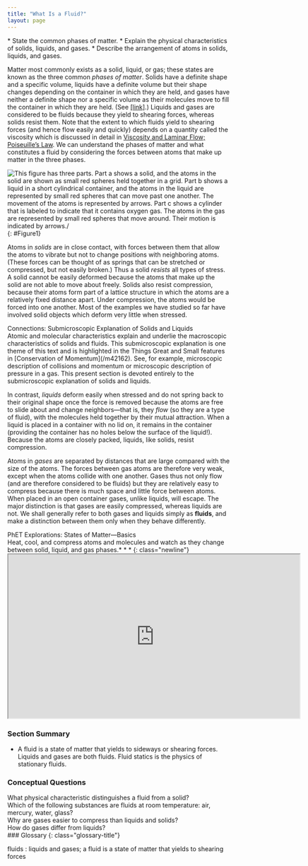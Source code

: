 ```yaml
---
title: "What Is a Fluid?"
layout: page
---
```



<div class="abstract" markdown="1">
* State the common phases of matter.
* Explain the physical characteristics of solids, liquids, and gases.
* Describe the arrangement of atoms in solids, liquids, and gases.
</div>

Matter most commonly exists as a solid, liquid, or gas; these states are known as the three common *phases of matter*. Solids have a definite shape and a specific volume, liquids have a definite volume but their shape changes depending on the container in which they are held, and gases have neither a definite shape nor a specific volume as their molecules move to fill the container in which they are held. (See [\[link\]](#Figure1).) Liquids and gases are considered to be fluids because they yield to shearing forces, whereas solids resist them. Note that the extent to which fluids yield to shearing forces (and hence flow easily and quickly) depends on a quantity called the viscosity which is discussed in detail in [Viscosity and Laminar Flow; Poiseuille’s Law](/m42209). We can understand the phases of matter and what constitutes a fluid by considering the forces between atoms that make up matter in the three phases.

![This figure has three parts. Part a shows a solid, and the atoms in the solid are shown as small red spheres held together in a grid. Part b shows a liquid in a short cylindrical container, and the atoms in the liquid are represented by small red spheres that can move past one another. The movement of the atoms is represented by arrows. Part c shows a cylinder that is labeled to indicate that it contains oxygen gas. The atoms in the gas are represented by small red spheres that move around. Their motion is indicated by arrows./](../resources/Figure_12_01_01a.jpg "(a) Atoms in a solid always have the same neighbors, held near home by forces represented here by springs. These atoms are essentially in contact with one another. A rock is an example of a solid. This rock retains its shape because of the forces holding its atoms together. (b) Atoms in a liquid are also in close contact but can slide over one another. Forces between them strongly resist attempts to push them closer together and also hold them in close contact. Water is an example of a liquid. Water can flow, but it also remains in an open container because of the forces between its atoms. (c) Atoms in a gas are separated by distances that are considerably larger than the size of the atoms themselves, and they move about freely. A gas must be held in a closed container to prevent it from moving out freely."){: #Figure1}

Atoms in *solids* are in close contact, with forces between them that allow the atoms to vibrate but not to change positions with neighboring atoms. (These forces can be thought of as springs that can be stretched or compressed, but not easily broken.) Thus a solid *resists* all types of stress. A solid cannot be easily deformed because the atoms that make up the solid are not able to move about freely. Solids also resist compression, because their atoms form part of a lattice structure in which the atoms are a relatively fixed distance apart. Under compression, the atoms would be forced into one another. Most of the examples we have studied so far have involved solid objects which deform very little when stressed.

<div class="note" data-has-label="true" data-label="" markdown="1">
<div class="title">
Connections: Submicroscopic Explanation of Solids and Liquids
</div>
Atomic and molecular characteristics explain and underlie the macroscopic characteristics of solids and fluids. This submicroscopic explanation is one theme of this text and is highlighted in the Things Great and Small features in [Conservation of Momentum](/m42162). See, for example, microscopic description of collisions and momentum or microscopic description of pressure in a gas. This present section is devoted entirely to the submicroscopic explanation of solids and liquids.

</div>

In contrast, *liquids* deform easily when stressed and do not spring back to their original shape once the force is removed because the atoms are free to slide about and change neighbors—that is, they *flow* (so they are a type of fluid), with the molecules held together by their mutual attraction. When a liquid is placed in a container with no lid on, it remains in the container (providing the container has no holes below the surface of the liquid!). Because the atoms are closely packed, liquids, like solids, resist compression.

Atoms in *gases* are separated by distances that are large compared with the size of the atoms. The forces between gas atoms are therefore very weak, except when the atoms collide with one another. Gases thus not only flow (and are therefore considered to be fluids) but they are relatively easy to compress because there is much space and little force between atoms. When placed in an open container gases, unlike liquids, will escape. The major distinction is that gases are easily compressed, whereas liquids are not. We shall generally refer to both gases and liquids simply as **fluids**, and make a distinction between them only when they behave differently.

<div class="note" data-has-label="true" id="eip-403" class="interactive" data-label="" markdown="1">
<div class="title">
PhET Explorations: States of Matter—Basics
</div>
Heat, cool, and compress atoms and molecules and watch as they change between solid, liquid, and gas phases.* * *
{: class="newline"}

<div class="media" id="Phet_module_12.1" data-alt="states of matter">
<iframe width="660" height="371.4" src="https://phet.colorado.edu/sims/html/states-of-matter-basics/latest/states-of-matter-basics_en.html"></iframe>
</div>
</div>

### Section Summary

* A fluid is a state of matter that yields to sideways or shearing forces. Liquids and gases are both fluids. Fluid statics is the physics of stationary fluids.

### Conceptual Questions

<div class="exercise" data-element-type="conceptual-questions">
<div class="problem" markdown="1">
What physical characteristic distinguishes a fluid from a solid?


</div>
</div>

<div class="exercise" data-element-type="conceptual-questions">
<div class="problem" markdown="1">
Which of the following substances are fluids at room temperature: air, mercury, water, glass?


</div>
</div>

<div class="exercise">
<div class="problem" markdown="1">
Why are gases easier to compress than liquids and solids?


</div>
</div>

<div class="exercise" data-element-type="conceptual-questions">
<div class="problem" markdown="1">
How do gases differ from liquids?


</div>
</div>

<div class="glossary" markdown="1">
### Glossary
{: class="glossary-title"}

fluids
: liquids and gases; a fluid is a state of matter that yields to shearing forces


</div>
